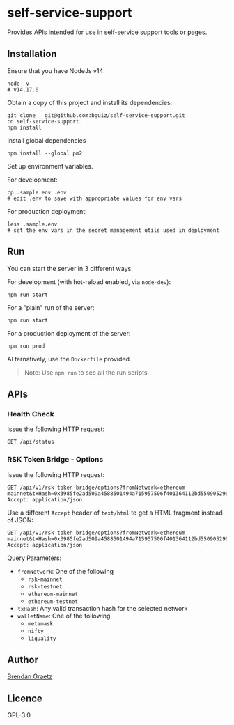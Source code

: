 # self-service-support

Provides APIs intended for use in self-service support tools or pages.

## Installation

Ensure that you have NodeJs v14:

```shell
node -v
# v14.17.0
```

Obtain a copy of this project and install its dependencies:

```shell
git clone	git@github.com:bguiz/self-service-support.git
cd self-service-support
npm install

```

Install global dependencies

```shell
npm install --global pm2

```

Set up environment variables.

For development:

```shell
cp .sample.env .env
# edit .env to save with appropriate values for env vars

```

For production deployment:

```shell
less .sample.env
# set the env vars in the secret management utils used in deployment

```

## Run

You can start the server in 3 different ways.

For development (with hot-reload enabled, via `node-dev`):

```shell
npm run start

```

For a "plain" run of the server:

```shell
npm run start

```

For a production deployment of the server:

```shell
npm run prod

```

ALternatively, use the `Dockerfile` provided.

> Note: Use `npm run` to see all the run scripts.

## APIs

### Health Check

Issue the following HTTP request:

```
GET /api/status

```

### RSK Token Bridge - Options

Issue the following HTTP request:

```
GET /api/v1/rsk-token-bridge/options?fromNetwork=ethereum-mainnet&txHash=0x3985fe2ad509a4588501494a715957506f401364112bd55090529686aa538962&walletName=metamask
Accept: application/json

```

Use a different `Accept` header of `text/html`
to get a HTML fragment instead of JSON:

```
GET /api/v1/rsk-token-bridge/options?fromNetwork=ethereum-mainnet&txHash=0x3985fe2ad509a4588501494a715957506f401364112bd55090529686aa538962&walletName=metamask
Accept: application/json

```

Query Parameters:

- `fromNetwork`: One of the following
  - `rsk-mainnet`
  - `rsk-testnet`
  - `ethereum-mainnet`
  - `ethereum-testnet`
- `txHash`: Any valid transaction hash for the selected network
- `walletName`: One of the following
  - `metamask`
  - `nifty`
  - `liquality`

## Author

[Brendan Graetz](http://bguiz.com/)

## Licence

GPL-3.0
